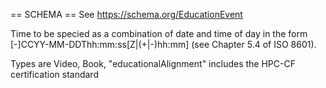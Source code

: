 == SCHEMA ==
See https://schema.org/EducationEvent

Time to be specied as a combination of date and time of day in the form [-]CCYY-MM-DDThh:mm:ss[Z|(+|-)hh:mm] (see Chapter 5.4 of ISO 8601).

Types are Video, Book, 
"educationalAlignment" includes the HPC-CF certification standard
